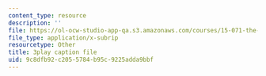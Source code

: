 ```yaml
---
content_type: resource
description: ''
file: https://ol-ocw-studio-app-qa.s3.amazonaws.com/courses/15-071-the-analytics-edge-spring-2017/9c8dfb92c2055784b95c9225adda9bbf_RmUVz9jEnzg.vtt
file_type: application/x-subrip
resourcetype: Other
title: 3play caption file
uid: 9c8dfb92-c205-5784-b95c-9225adda9bbf
---
```

